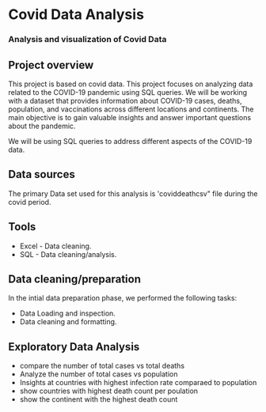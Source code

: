 # Covid Data Analysis
### Analysis and visualization of Covid Data 

## Project overview
This project is based on covid data. This project focuses on analyzing data related to the COVID-19 pandemic using SQL queries. We will be working with a dataset that provides information about COVID-19 cases, deaths, population, and vaccinations across different locations and continents. The main objective is to gain valuable insights and answer important questions about the pandemic.

We will be using SQL queries to address different aspects of the COVID-19 data. 

## Data sources
The primary Data set used for this analysis is 'coviddeathcsv" file during the covid period.

## Tools
- Excel - Data cleaning.
- SQL - Data cleaning/analysis.


## Data cleaning/preparation
In the intial data preparation phase, we performed the following tasks:
- Data Loading and inspection.
- Data cleaning and formatting.


## Exploratory Data Analysis
- compare the number of total cases vs total deaths
- Analyze the number of total cases vs population
- Insights at countries with highest infection rate comparaed to population
- show countries with highest death count per poulation
- show the continent with the highest death count



